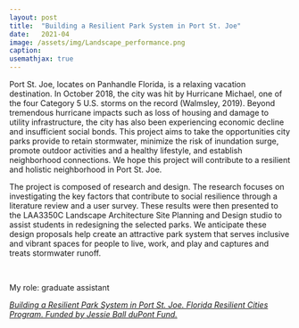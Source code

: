 ```yaml
---
layout: post
title:  "Building a Resilient Park System in Port St. Joe"
date:   2021-04
image: /assets/img/Landscape_performance.png
caption:
usemathjax: true
---
```


Port St. Joe, locates on Panhandle Florida, is a relaxing vacation destination. In October 2018, the city was hit by Hurricane Michael, one of the four Category 5 U.S. storms on the record (Walmsley, 2019). Beyond tremendous hurricane impacts such as loss of housing and damage to utility infrastructure, the city has also been experiencing economic decline and insufficient social bonds. This project aims to take the opportunities city parks provide to retain stormwater, minimize the risk of inundation surge, promote outdoor activities and a healthy lifestyle, and establish neighborhood connections. We hope this project will contribute to a resilient and holistic neighborhood in Port St. Joe.

The project is composed of research and design. The research focuses on investigating the key factors that contribute to social resilience through a literature review and a user survey. These results were then presented to the LAA3350C Landscape Architecture Site Planning and Design studio to assist students in redesigning the selected parks. We anticipate these design proposals help create an attractive park system that serves inclusive and vibrant spaces for people to live, work, and play and captures and treats stormwater runoff.

<br />

My role: graduate assistant

[*Building a Resilient Park System in Port St. Joe. Florida Resilient Cities Program. Funded by Jessie Ball duPont Fund.*](https://issuu.com/uf-frc/docs/psj_resilient_parks_final_report_?fr=sMjFlZjIwODEyNDM)
